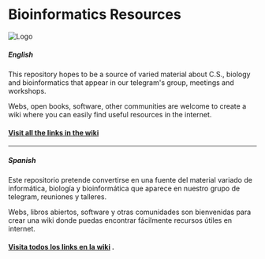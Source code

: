 # Bioinformatics Resources 

![Logo](https://github.com/BioinformaticsGRX/resources/blob/master/logobio.jpg)

##### English
This repository hopes to be a source of varied material about C.S., biology and bioinformatics that appear in our telegram's group, meetings and workshops.

Webs, open books, software, other communities are welcome to create a wiki where you can easily find useful resources in the internet.

#### [Visit all the links in the wiki](https://github.com/BioinformaticsGRX/resources/wiki)
***
##### Spanish

Este repositorio pretende convertirse en una fuente del material variado de informática, biología y bioinformática que aparece en nuestro grupo de telegram, reuniones y talleres.

Webs, libros abiertos, software y otras comunidades son bienvenidas para crear una wiki donde puedas encontrar fácilmente recursos útiles en internet.

#### [Visita todos los links en la wiki](https://github.com/BioinformaticsGRX/resources/wiki) .
